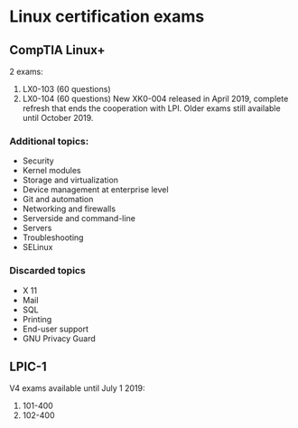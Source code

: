 # Linux certification exams
## CompTIA Linux+
2 exams:
  1. LX0-103 (60 questions)
  2. LX0-104 (60 questions)
New XK0-004 released in April 2019, complete refresh that ends the cooperation with LPI. Older exams still available until October 2019.
### Additional topics:
  - Security
  - Kernel modules
  - Storage and virtualization
  - Device management at enterprise level
  - Git and automation
  - Networking and firewalls
  - Serverside and command-line
  - Servers
  - Troubleshooting
  - SELinux
### Discarded topics
  - X 11
  - Mail
  - SQL
  - Printing
  - End-user support
  - GNU Privacy Guard

## LPIC-1
V4 exams available until July 1 2019:
  1. 101-400
  2. 102-400
